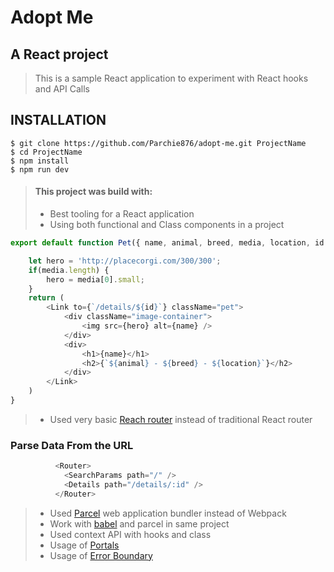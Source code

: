 # Adopt Me

## A React project

> This is a sample React application to experiment with React hooks and API Calls 

INSTALLATION
------------

    $ git clone https://github.com/Parchie876/adopt-me.git ProjectName
    $ cd ProjectName
    $ npm install
    $ npm run dev



> #### This project was build with:
>
> - Best tooling for a React application
> - Using both functional and Class components in a project

```javascript
export default function Pet({ name, animal, breed, media, location, id }) {

    let hero = 'http://placecorgi.com/300/300';
    if(media.length) {
        hero = media[0].small;
    }
    return (
        <Link to={`/details/${id}`} className="pet">
            <div className="image-container">
                <img src={hero} alt={name} />
            </div>
            <div>
                <h1>{name}</h1>
                <h2>{`${animal} - ${breed} - ${location}`}</h2>
            </div>
        </Link>
    )
}
```
> - Used very basic [Reach router](https://reach.tech/router/) instead of traditional React router
### Parse Data From the URL
```javascript
          <Router>
            <SearchParams path="/" />
            <Details path="/details/:id" />
          </Router>
```
> - Used [Parcel](https://parceljs.org/getting_started.html) web application bundler instead of Webpack
> - Work with [babel](https://babeljs.io/) and parcel in same project
> - Used context API with hooks and class
> - Usage of [Portals](https://reactjs.org/docs/portals.html)
> - Usage of [Error Boundary](https://reactjs.org/docs/error-boundaries.html)
